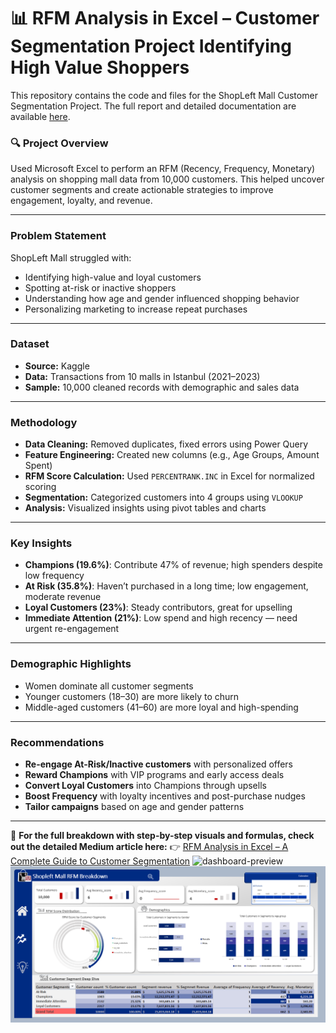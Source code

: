 # 📊 RFM Analysis in Excel – Customer Segmentation Project Identifying High Value Shoppers

This repository contains the code and files for the ShopLeft Mall Customer Segmentation Project. The full report and detailed documentation are available [here](https://medium.com/@UjuEmmanuella/rfm-analysis-in-excel-a-complete-guide-to-customer-segmentation-a0518ccf094c).


### 🔍 Project Overview

Used Microsoft Excel to perform an RFM (Recency, Frequency, Monetary) analysis on shopping mall data from 10,000 customers. This helped uncover customer segments and create actionable strategies to improve engagement, loyalty, and revenue.

---

###  Problem Statement

ShopLeft Mall struggled with:

* Identifying high-value and loyal customers
* Spotting at-risk or inactive shoppers
* Understanding how age and gender influenced shopping behavior
* Personalizing marketing to increase repeat purchases

---

### Dataset

* **Source:** Kaggle
* **Data:** Transactions from 10 malls in Istanbul (2021–2023)
* **Sample:** 10,000 cleaned records with demographic and sales data

---

### Methodology

* **Data Cleaning:** Removed duplicates, fixed errors using Power Query
* **Feature Engineering:** Created new columns (e.g., Age Groups, Amount Spent)
* **RFM Score Calculation:** Used `PERCENTRANK.INC` in Excel for normalized scoring
* **Segmentation:** Categorized customers into 4 groups using `VLOOKUP`
* **Analysis:** Visualized insights using pivot tables and charts

---

### Key Insights

* **Champions (19.6%)**: Contribute 47% of revenue; high spenders despite low frequency
* **At Risk (35.8%)**: Haven’t purchased in a long time; low engagement, moderate revenue
* **Loyal Customers (23%)**: Steady contributors, great for upselling
* **Immediate Attention (21%)**: Low spend and high recency — need urgent re-engagement

---

### Demographic Highlights

* Women dominate all customer segments
* Younger customers (18–30) are more likely to churn
* Middle-aged customers (41–60) are more loyal and high-spending

---

### Recommendations

* **Re-engage At-Risk/Inactive customers** with personalized offers
* **Reward Champions** with VIP programs and early access deals
* **Convert Loyal Customers** into Champions through upsells
* **Boost Frequency** with loyalty incentives and post-purchase nudges
* **Tailor campaigns** based on age and gender patterns

---

📖 **For the full breakdown with step-by-step visuals and formulas, check out the detailed Medium article here:**
👉 [RFM Analysis in Excel – A Complete Guide to Customer Segmentation](https://medium.com/@UjuEmmanuella/rfm-analysis-in-excel-a-complete-guide-to-customer-segmentation-a0518ccf094c)
![dashboard-preview](https://github.com/user-attachments/assets/4ec0cd48-d089-43ff-a3b4-71f2e8b79944)
<img src="dashboard-preview.png" alt="RFM Dashboard Preview" width="800"/>

